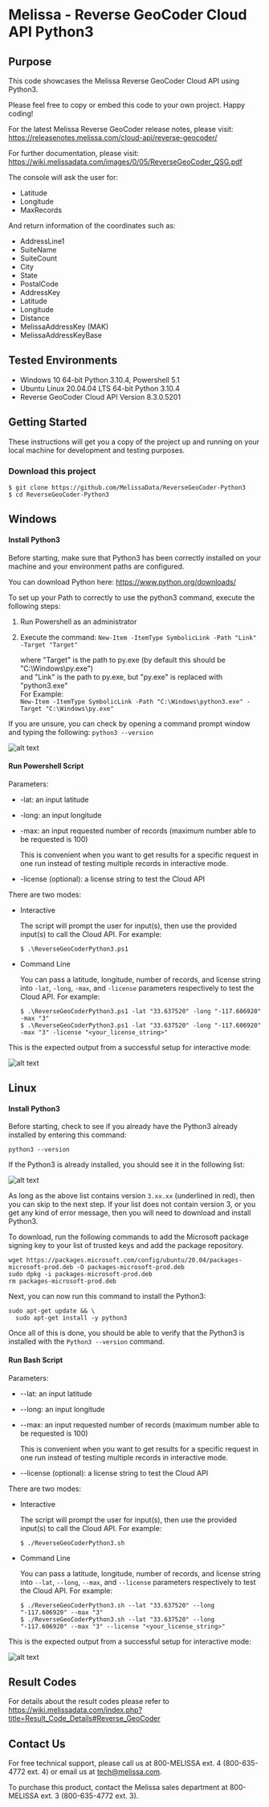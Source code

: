# Melissa - Reverse GeoCoder Cloud API Python3

## Purpose
This code showcases the Melissa Reverse GeoCoder Cloud API using Python3.

Please feel free to copy or embed this code to your own project. Happy coding!

For the latest Melissa Reverse GeoCoder release notes, please visit: https://releasenotes.melissa.com/cloud-api/reverse-geocoder/

For further documentation, please visit: https://wiki.melissadata.com/images/0/05/ReverseGeoCoder_QSG.pdf

The console will ask the user for:

- Latitude
- Longitude
- MaxRecords

And return information of the coordinates such as:

- AddressLine1
- SuiteName
- SuiteCount
- City
- State
- PostalCode
- AddressKey
- Latitude
- Longitude
- Distance
- MelissaAddressKey (MAK)
- MelissaAddressKeyBase

## Tested Environments
- Windows 10 64-bit Python 3.10.4, Powershell 5.1
- Ubuntu Linux 20.04.04 LTS 64-bit Python 3.10.4
- Reverse GeoCoder Cloud API Version 8.3.0.5201

## Getting Started
These instructions will get you a copy of the project up and running on your local machine for development and testing purposes.

### Download this project
```
$ git clone https://github.com/MelissaData/ReverseGeoCoder-Python3
$ cd ReverseGeoCoder-Python3
```

## Windows

#### Install Python3
Before starting, make sure that Python3 has been correctly installed on your machine and your environment paths are configured. 

You can download Python here: 
https://www.python.org/downloads/

To set up your Path to correctly to use the python3 command, execute the following steps:
1) Run Powershell as an administrator 
2) Execute the command: 
`New-Item -ItemType SymbolicLink -Path "Link" -Target "Target"`

    where "Target" is the path to py.exe (by default this should be "C:\Windows\py.exe")\
    and "Link" is the path to py.exe, but "py.exe" is replaced with "python3.exe"\
    For Example:\
    `New-Item -ItemType SymbolicLink -Path "C:\Windows\python3.exe" -Target "C:\Windows\py.exe"`

If you are unsure, you can check by opening a command prompt window and typing the following:
`python3 --version`

![alt text](/screenshots/python_version.png)

#### Run Powershell Script
Parameters:
- -lat: an input latitude
- -long: an input longitude
- -max: an input requested number of records (maximum number able to be requested is 100)
 	
  This is convenient when you want to get results for a specific request in one run instead of testing multiple records in interactive mode.  

- -license (optional): a license string to test the Cloud API

There are two modes:

- Interactive 

	The script will prompt the user for input(s), then use the provided input(s) to call the Cloud API. For example:
	```
	$ .\ReverseGeoCoderPython3.ps1
	```

- Command Line 

	You can pass a latitude, longitude, number of records, and license string into `-lat`, `-long`, `-max`, and `-license` parameters respectively to test the Cloud API. For example: 
	```
    $ .\ReverseGeoCoderPython3.ps1 -lat "33.637520" -long "-117.606920" -max "3"
    $ .\ReverseGeoCoderPython3.ps1 -lat "33.637520" -long "-117.606920" -max "3" -license "<your_license_string>"
    ```
	
This is the expected output from a successful setup for interactive mode:

![alt text](/screenshots/output.png)

## Linux

#### Install Python3
Before starting, check to see if you already have the Python3 already installed by entering this command:

`python3 --version`

If the Python3 is already installed, you should see it in the following list:

![alt text](/screenshots/python_version2.png)

As long as the above list contains version `3.xx.xx` (underlined in red), then you can skip to the next step. If your list does not contain version 3, or you get any kind of error message, then you will need to download and install Python3.

To download, run the following commands to add the Microsoft package signing key to your list of trusted keys and add the package repository.

```
wget https://packages.microsoft.com/config/ubuntu/20.04/packages-microsoft-prod.deb -O packages-microsoft-prod.deb
sudo dpkg -i packages-microsoft-prod.deb
rm packages-microsoft-prod.deb
```

Next, you can now run this command to install the Python3:

```
sudo apt-get update && \
  sudo apt-get install -y python3
```

Once all of this is done, you should be able to verify that the Python3 is installed with the `Python3 --version` command.

#### Run Bash Script
Parameters:
- --lat: an input latitude
- --long: an input longitude
- --max: an input requested number of records (maximum number able to be requested is 100)

  This is convenient when you want to get results for a specific request in one run instead of testing multiple records in interactive mode.  

- --license (optional): a license string to test the Cloud API

There are two modes:

- Interactive 

	The script will prompt the user for input(s), then use the provided input(s) to call the Cloud API. For example:
	```
	$ ./ReverseGeoCoderPython3.sh
	```

- Command Line 

	You can pass a latitude, longitude, number of records, and license string into `--lat`, `--long`, `--max`, and `--license` parameters respectively to test the Cloud API. For example: 
	```
    $ ./ReverseGeoCoderPython3.sh --lat "33.637520" --long "-117.606920" --max "3"
    $ ./ReverseGeoCoderPython3.sh --lat "33.637520" --long "-117.606920" --max "3" --license "<your_license_string>"
    ```

This is the expected output from a successful setup for interactive mode:

![alt text](/screenshots/output2.png)

## Result Codes
For details about the result codes please refer to https://wiki.melissadata.com/index.php?title=Result_Code_Details#Reverse_GeoCoder

## Contact Us
For free technical support, please call us at 800-MELISSA ext. 4 (800-635-4772 ext. 4) or email us at tech@melissa.com.

To purchase this product, contact the Melissa sales department at 800-MELISSA ext. 3 (800-635-4772 ext. 3).
